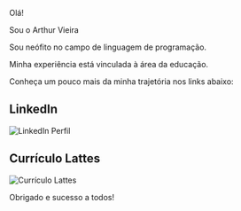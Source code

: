 Olá!

Sou o Arthur Vieira  

Sou neófito no campo de linguagem de programação.

Minha experiência está vinculada à área da educação.

Conheça um pouco mais da minha trajetória nos links abaixo:

## LinkedIn

![LinkedIn Perfil](https://www.linkedin.com/in/arthur-vieira-545ab6114)  

## Currículo Lattes

![Currículo Lattes](https://lattes.cnpq.br/0951860922771236)

Obrigado e sucesso a todos!
